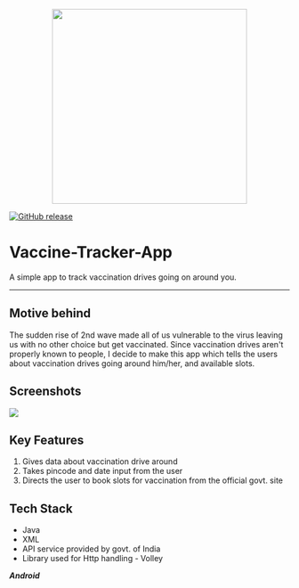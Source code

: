 <p align="center">
  <img style="border-width: 0" width="350" height="350" src="https://user-images.githubusercontent.com/53803245/122521339-5781d200-d032-11eb-9cf5-cbc5671a6258.png">
 </p>
 
 [![GitHub release](https://img.shields.io/badge/release-v0.1b-blue)](https://github.com/deepdhar/Vaccine-Tracker-App/releases/tag/0.1b) 

# Vaccine-Tracker-App
A simple app to track vaccination drives going on around you.

---

## Motive behind
The sudden rise of 2nd wave made all of us vulnerable to the virus leaving us with no other choice but get vaccinated. Since vaccination drives aren't properly known to people, I decide to make this app which tells the users about vaccination drives going around him/her, and available slots.

## Screenshots
<img src="https://user-images.githubusercontent.com/53803245/122646741-69509b80-d13e-11eb-95e4-9314810085b5.png"/>

## Key Features
1. Gives data about vaccination drive around
2. Takes pincode and date input from the user
3. Directs the user to book slots for vaccination from the official govt. site

## Tech Stack
- Java
- XML
- API service provided by govt. of India
- Library used for Http handling - Volley

***Android***
